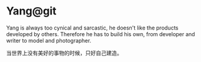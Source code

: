 # Yang@git

Yang is always too cynical and sarcastic, he doesn't like the products developed by others. Therefore he has to build his own, from developer and writer to model and photographer.

当世界上没有美好的事物的时候，只好自己建造。
